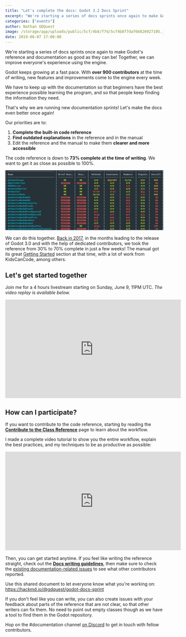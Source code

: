 ```yaml
---
title: "Let's complete the docs: Godot 3.2 Docs Sprint"
excerpt: "We're starting a series of docs sprints once again to make Godot's reference and documentation as good as they can be! Together, we can improve everyone's experience using the engine."
categories: ["events"]
author: Nathan GDQuest
image: /storage/app/uploads/public/5cf/4b8/f7d/5cf4b8f7daf66826927105.jpg
date: 2019-06-07 17:00:00
---
```


We're starting a series of docs sprints once again to make Godot's reference and documentation as good as they can be! Together, we can improve everyone's experience using the engine.

Godot keeps growing at a fast pace. With **over 900 contributors** at the time of writing, new features and improvements come to the engine every week.

We have to keep up with the documentation so that beginners have the best experience possible learning the program, and so that people keep finding the information they need.

That's why we are running new documentation sprints! Let's make the docs even better once again!

Our priorities are to:

1. **Complete the built-in code reference**
2. **Find outdated explanations** in the reference and in the manual
3. Edit the reference and the manual to make them **clearer and more accessible**

The code reference is down to **73% complete at the time of writing**. We want to get it as close as possible to 100%.

![godot-refs-missing-entries.jpg](/storage/app/uploads/public/5cf/4ba/2eb/5cf4ba2eb33b0449628922.jpg)

We can do this together. [Back in 2017](/article/first-godot-3-docs-sprint-sept-9), in the months leading to the release of Godot 3.0 and with the help of dedicated contributors, we took the reference from 30% to 70% complete in just a few weeks! The manual got its great [Getting Started](https://docs.godotengine.org/en/latest/getting_started/step_by_step/index.html) section at that time, with a lot of work from KidsCanCode, among others.

## Let's get started together ##

Join me for a 4 hours livestream starting on Sunday, June 9, 11PM UTC. *The video replay is available below.*

<iframe width="560" height="315" src="https://www.youtube-nocookie.com/embed/1GAplbNbeos" frameborder="0" allow="accelerometer; autoplay; encrypted-media; gyroscope; picture-in-picture" allowfullscreen></iframe>

## How can I participate? ##

If you want to contribute to the code reference, starting by reading the [**Contribute to the Class Reference**](https://docs.godotengine.org/en/latest/community/contributing/updating_the_class_reference.html) page to learn about the workflow.


I made a complete video tutorial to show you the entire workflow, explain the best practices, and my techniques to be as productive as possible:

<iframe width="560" height="315" src="https://www.youtube-nocookie.com/embed/5jeHXxeX-JY" frameborder="0" allow="accelerometer; autoplay; encrypted-media; gyroscope; picture-in-picture" allowfullscreen></iframe>


Then, you can get started anytime. If you feel like writing the reference straight, check out the [**Docs writing guidelines**](https://docs.godotengine.org/en/latest/community/contributing/docs_writing_guidelines.html), then make sure to check the [existing documentation-related issues](https://github.com/godotengine/godot/issues?q=is%3Aopen+is%3Aissue+label%3Adocumentation) to see what other contributors reported.

Use this shared document to let everyone know what you're working on: https://hackmd.io/@gdquest/godot-docs-sprint

If you don't feel like you can write, you can also create issues with your feedback about parts of the reference that are not clear, so that other writers can fix them. No need to point out empty classes though as we have a tool to find them in the Godot repository.

Hop on the #documentation channel [on Discord](https://discordapp.com/invite/zH7NUgz) to get in touch with fellow contributors.